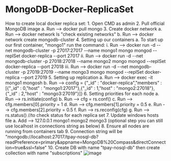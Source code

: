 # MongoDB-Docker-ReplicaSet
How to create local docker replica set:
	1. Open CMD as admin
	2. Pull official MongoDB image 
		a. Run --> docker pull mongo
	3. Create docker network
		a. Run --> docker network ls "check existing networks"
		b. Run --> docker network create mongodb-cluster
	4. Setting up our containers
		a. To start up our first container, "mongo1" run the command:
			i. Run --> docker run -d --net mongodb-cluster -p 27017:27017 --name mongo1 mongo mongod --replSet docker-replica --port 27017
			ii. Run --> docker run -d --net mongodb-cluster -p 27018:27018 --name mongo2 mongo mongod --replSet docker-replica --port 27018
			iii. Run --> docker run -d --net mongodb-cluster -p 27019:27019 --name mongo3 mongo mongod --replSet docker-replica --port 27019
	5. Setting up replication
		a. Run --> docker exec -it mongo1 mongosh
		b. Run --> config = {"_id" : "docker-replica","members" : [{"_id" : 0,"host" : "mongo1:27017"},{"_id" : 1,"host" : "mongo2:27018"},{"_id" : 2,"host" : "mongo3:27019"}]}
	6. Setting priorities for each node
		a. Run --> rs.initiate(config)
		b. Run --> cfg = rs.conf()
		c. Run --> cfg.members[0].priority = 1
		d. Run --> cfg.members[1].priority = 0.5
		e. Run --> cfg.members[2].priority = 0.5
		f. Run --> rs.reconfig(cfg)
		g. Run --> rs.status() //to check status for each replica set
	7. Update windows hosts file
		a. Add --> 127.0.0.1 mongo1 mongo2  mongo3 (optional step you can still use localhost in connections string as below)
	8. Ensure all nodes are running from containers tab
	9. Connection string will be "mongodb://localhost:27017/tpay-nosql-db?readPreference=primary&appname=MongoDB%20Compass&directConnection=true&ssl=false"
	10. Create DB with name "tpay-nosql-db" then create collection with name "subscriptions"
![image](https://user-images.githubusercontent.com/14058038/189492479-4a045f89-dd58-435b-81a2-e6ceb9efeade.png)
